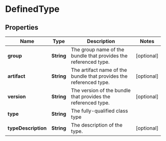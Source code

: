 
# DefinedType

## Properties
Name | Type | Description | Notes
------------ | ------------- | ------------- | -------------
**group** | **String** | The group name of the bundle that provides the referenced type. |  [optional]
**artifact** | **String** | The artifact name of the bundle that provides the referenced type. |  [optional]
**version** | **String** | The version of the bundle that provides the referenced type. |  [optional]
**type** | **String** | The fully-qualified class type | 
**typeDescription** | **String** | The description of the type. |  [optional]



